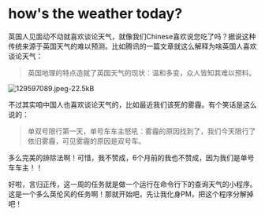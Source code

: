 # how's the weather today?

英国人见面动不动就喜欢谈论天气，就像我们Chinese喜欢说您吃了吗？据说这种传统来源于英国天气的难以预测。比如腾讯的一篇文章就这么解释为啥英国人喜欢谈论天气：

> 英国地理的特点造就了英国天气的现状：温和多变，众人皆知其难以预料。

![129597089.jpeg-22.5kB][1]

不过其实咱中国人也喜欢谈论天气的，比如最近我们该死的雾霾。有个笑话是这么说的：

> 单双号限行第一天，单号车车主怒吼：雾霾的原因找到了，我们今天限行了依旧雾霾，可见雾霾的原因是双号车。

多么完美的排除法啊！可惜，我不赞成，6个月前的我也不赞成，因为我们是单号车车主！！

好啦，言归正传，这一周的任务就是做一个运行在命令行下的查询天气的小程序。这是一个多么英伦风的任务啊！那就开始吧，先让我化身PM，把这个程序分解掉吧！
 

  [1]: http://static.zybuluo.com/yanzhiw/d6e6rcxskiv93kne8b09hy06/129597089.jpeg